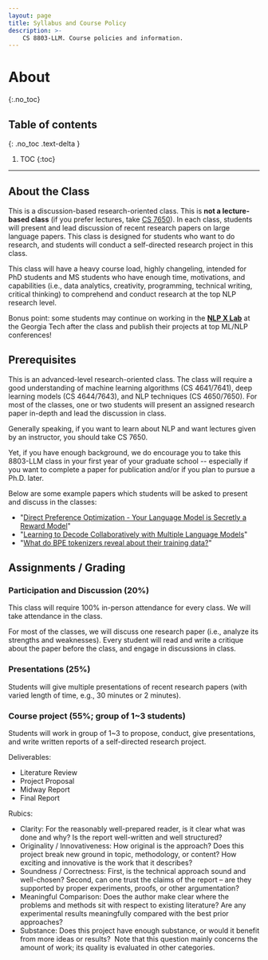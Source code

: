 ```yaml
---
layout: page
title: Syllabus and Course Policy
description: >-
    CS 8803-LLM. Course policies and information.
---
```


# About
{:.no_toc}

## Table of contents
{: .no_toc .text-delta }

1. TOC
{:toc}

---
## About the Class

This is a discussion-based research-oriented class. This is **not a lecture-based class** (if you prefer lectures, take [CS 7650](https://cocoxu.github.io/CS7650_spring2024/)). In each class, students will present and lead discussion of recent research papers on large language papers. This class is designed for students who want to do research, and students will conduct a self-directed research project in this class. 

This class will have a heavy course load, highly changeling, intended for PhD students and MS students who have enough time, motivations, and capabilities (i.e., data analytics, creativity, programming, technical writing, critical thinking) to comprehend and conduct research at the top NLP research level. 

Bonus point: some students may continue on working in the [**NLP X Lab**](https://cocoxu.github.io/#advise) at the Georgia Tech after the class and publish their projects at top ML/NLP conferences!  



## Prerequisites

This is an advanced-level research-oriented class. The class will require a good understanding of machine learning algorithms (CS 4641/7641), deep learning models (CS 4644/7643), and NLP techniques (CS 4650/7650). For most of the classes, one or two students will present an assigned research paper in-depth and lead the discussion in class. 

Generally speaking, if you want to learn about NLP and want lectures given by an instructor, you should take CS 7650. 


Yet, if you have enough background, we do encourage you to take this 8803-LLM class in your first year of your graduate school -- especially if you want to complete a paper for publication and/or if you plan to pursue a Ph.D. later. 

Below are some example papers which students will be asked to present and discuss in the classes:

- "[Direct Preference Optimization - Your Language Model is Secretly a Reward Model](https://arxiv.org/pdf/2305.18290)" 
- "[Learning to Decode Collaboratively with Multiple Language Models](https://arxiv.org/pdf/2403.03870)"
- "[What do BPE tokenizers reveal about their training data?](https://arxiv.org/pdf/2407.16607)"


## Assignments / Grading

### Participation and Discussion (20%)

This class will require 100% in-person attendance for every class. We will take attendance in the class. 

For most of the classes, we will discuss one research paper (i.e., analyze its strengths and weaknesses). Every student will read and write a critique about the paper before the class, and engage in discussions in class. 

### Presentations (25%)

Students will give multiple presentations of recent research papers (with varied length of time, e.g., 30 minutes or 2 minutes). 

### Course project (55%; group of 1~3 students)  

Students will work in group of 1~3 to propose, conduct, give presentations, and write written reports of a self-directed research project. 

Deliverables:
* Literature Review
* Project Proposal
* Midway Report
* Final Report

Rubics:
* Clarity: For the reasonably well-prepared reader, is it clear what was done and why? Is the report well-written and well structured?
* Originality / Innovativeness: How original is the approach? Does this project break new ground in topic, methodology, or content? How exciting and innovative is the work that it describes?
* Soundness / Correctness: First, is the technical approach sound and well-chosen? Second, can one trust the claims of the report – are they supported by proper experiments, proofs, or other argumentation?
* Meaningful Comparison: Does the author make clear where the problems and methods sit with respect to existing literature? Are any experimental results meaningfully compared with the best prior approaches?
* Substance: Does this project have enough substance, or would it benefit from more ideas or results?  Note that this question mainly concerns the amount of work; its quality is evaluated in other categories.




